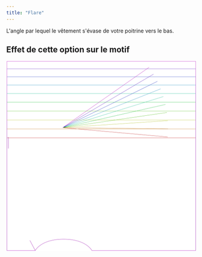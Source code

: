 ```yaml
---
title: "Flare"
---
```


L'angle par lequel le vêtement s'évase de votre poitrine vers le bas.

## Effet de cette option sur le motif

![Cette image montre l'effet de cette option en superposant plusieurs variantes qui ont une valeur différente pour cette option](tamiko_flare_sample.svg "Effect of this option on the pattern")
